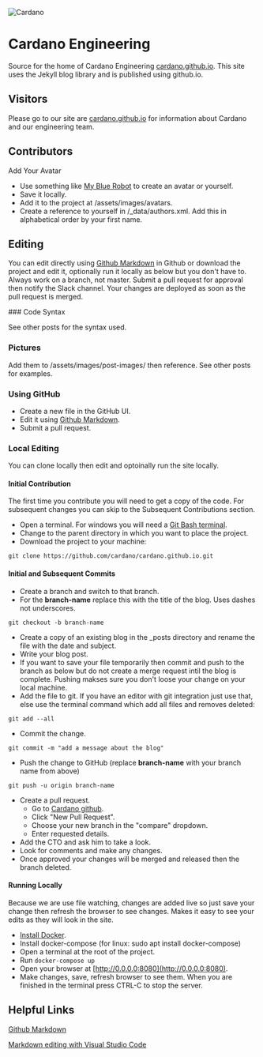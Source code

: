 ![Cardano](https://cardano.github.io/assets/images/cardano-logo.svg)

# Cardano Engineering
Source for the home of Cardano Engineering [cardano.github.io](https://cardano.github.io).  This site uses the Jekyll blog library and is published using github.io.

## Visitors
Please go to our site are [cardano.github.io](https://cardano.github.io) for information about Cardano and our engineering team.

## Contributors
Add Your Avatar
* Use something like [My Blue Robot](https://mybluerobot.com/create-your-own-avatar/) to create an avatar or yourself.
* Save it locally.
* Add it to the project at /assets/images/avatars.
* Create a reference to yourself in /_data/authors.xml.  Add this in alphabetical order by your first name.

## Editing
You can edit directly using [Github Markdown](https://help.github.com/categories/writing-on-github/) in Github or download the project and edit it, optionally run it locally as below but you don't have to.  Always work on a branch, not master.  Submit a pull request for approval then notify the Slack channel.  Your changes are deployed as soon as the pull request is merged.

### Code Syntax

See other posts for the syntax used.

### Pictures
Add them to /assets/images/post-images/ then reference.  See other posts for examples.

### Using GitHub
* Create a new file in the GitHub UI.
* Edit it using [Github Markdown](https://help.github.com/categories/writing-on-github/).
* Submit a pull request.

### Local Editing
You can clone locally then edit and optoinally run the site locally.

#### Initial Contribution
The first time you contribute you will need to get a copy of the code.  For subsequent changes you can skip to the Subsequent Contributions section.
* Open a terminal.  For windows you will need a [Git Bash terminal](https://git-scm.com/).
* Change to the parent directory in which you want to place the project.
* Download the project to your machine:
```shell
git clone https://github.com/cardano/cardano.github.io.git
```
#### Initial and Subsequent Commits
* Create a branch and switch to that branch.   
* For the **branch-name** replace this with the title of the blog.  Uses dashes not underscores.
```shell
git checkout -b branch-name
```
* Create a copy of an existing blog in the \_posts directory and rename the file with the date and subject.
* Write your blog post. 
* If you want to save your file temporarily then commit and push to the branch as below but do not create a merge request intil the blog is complete.  Pushing makses sure you don't loose your change on your local machine.
* Add the file to git.  If you have an editor with git integration just use that, else use the terminal command which add all files and removes deleted:
```shell
git add --all
```
* Commit the change.
```shell
git commit -m "add a message about the blog"
```
* Push the change to GitHub (replace **branch-name** with your branch name from above)
```shell
git push -u origin branch-name
```
* Create a pull request.
  * Go to [Cardano github](https://github.com/cardano/cardano.github.io).
  * Click "New Pull Request".
  * Choose your new branch in the "compare" dropdown.
  * Enter requested details.
* Add the CTO and ask him to take a look.
* Look for comments and make any changes.
* Once approved your changes will be merged and released then the branch deleted.

#### Running Locally
Because we are use file watching, changes are added live so just save your change then refresh the browser to see changes.  Makes it easy to see your edits as they will look in the site.
* [Install Docker](https://docs.docker.com/engine/installation/). 
* Install docker-compose (for linux: sudo apt install docker-compose)
* Open a terminal at the root of the project.
* Run `docker-compose up`
* Open your browser at [http://0.0.0.0:8080](http://0.0.0.0:8080).
* Make changes, save, refresh browser to see them.
When you are finished in the terminal press CTRL-C to stop the server.

## Helpful Links
[Github Markdown](https://help.github.com/categories/writing-on-github/)

[Markdown editing with Visual Studio Code](https://code.visualstudio.com/Docs/languages/markdown)
